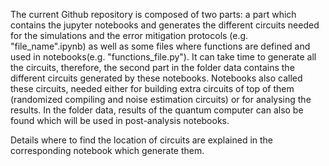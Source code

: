 The current Github repository is composed of two parts: a part which contains the jupyter notebooks and generates the different circuits needed for the simulations and the error mitigation protocols (e.g. "file_name".ipynb) as well as some files where functions are defined and used in notebooks(e.g. "functions_file.py"). 
It can take time to generate all the circuits, therefore, the second part in the folder data contains the different circuits generated by these notebooks. Notebooks also called these circuits, needed either for building extra circuits of top of them (randomized compiling and noise estimation circuits) or for analysing the results. In the folder data, results of the quantum computer can also be found which will be used in post-analysis notebooks.

Details where to find the location of circuits are explained in the corresponding notebook which generate them.